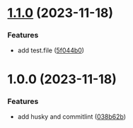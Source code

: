 # [1.1.0](https://github.com/KScaesar/automatic-release/compare/v1.0.0...v1.1.0) (2023-11-18)


### Features

* add test.file ([5f044b0](https://github.com/KScaesar/automatic-release/commit/5f044b00640c889469f8443b752b08114501fb74))

# 1.0.0 (2023-11-18)


### Features

* add husky and commitlint ([038b62b](https://github.com/KScaesar/automatic-release/commit/038b62bc944ac310fb309946e4e00c540194ad8b))
